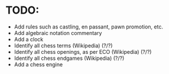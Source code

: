 # TODO:

- Add rules such as castling, en passant, pawn promotion, etc.
- Add algebraic notation commentary
- Add a clock
- Identify all chess terms (Wikipedia) (?/?)
- Identify all chess openings, as per ECO (Wikipedia) (?/?)
- Identify all chess endgames (Wikipedia) (?/?)
- Add a chess engine
